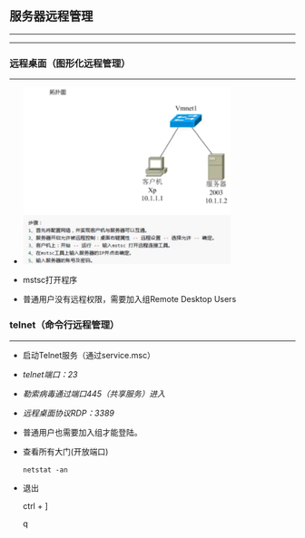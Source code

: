 ## 服务器远程管理

---

---

### 远程桌面（图形化远程管理）

---

* <img src="./SavedPics/服务器远程管理/image-20200322173907105.png" alt="image-20200322173907105" style="zoom: 67%;" />
* mstsc打开程序

* 普通用户没有远程权限，需要加入组Remote Desktop Users



### telnet（命令行远程管理）

---

* 启动Telnet服务（通过service.msc）
* *telnet端口：23*
* *勒索病毒通过端口445（共享服务）进入*
* *远程桌面协议RDP：3389*
* 普通用户也需要加入组才能登陆。

* 查看所有大门(开放端口)

  ```dos
  netstat -an
  ```

* 退出

  ctrl + ]

  q
